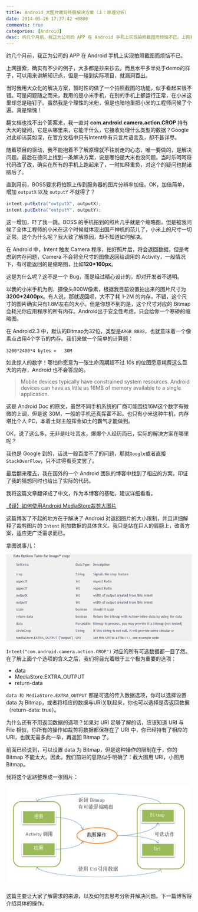 ```yaml
---
title: Android 大图片裁剪终极解决方案（上：原理分析）
date: 2014-05-26 17:37:42 +0800
comments: true
categories: [Android]
desc: 约几个月前，我正为公司的 APP 在 Android 手机上实现拍照截图而烦恼不已。上网搜索，确实有不少的例子，大多都是抄来抄去，而且水平多半处于 demo 的样子，可以用来讲解知识点，但是一碰到实际项目，就漏洞百出。当时我用大众化的解决方案，暂时性的做了一个拍照截图的功能，似乎看起来很不错。可是问题随之而来，我用的是小米手机，在别的手机上都运行正常，在小米这里却总是碰钉子。虽然我是个理性的米粉，但是也暗地里把小米的工程师问候了个遍。真是惭愧！
---
```


约几个月前，我正为公司的 APP 在 Android 手机上实现拍照截图而烦恼不已。

上网搜索，确实有不少的例子，大多都是抄来抄去，而且水平多半处于demo的样子，可以用来讲解知识点，但是一碰到实际项目，就漏洞百出。

当时我用大众化的解决方案，暂时性的做了一个拍照截图的功能，似乎看起来很不错。可是问题随之而来，我用的是小米手机，在别的手机上都运行正常，在小米这里却总是碰钉子。虽然我是个理性的米粉，但是也暗地里把小米的工程师问候了个遍。真是惭愧！

翻文档也找不出个答案来，我一直对 **com.android.camera.action.CROP** 持有大大的疑问，它是从哪里来，它能干什么，它接收处理什么类型的数据？Google 对此却讳莫如深，在官方文档中只有Intent中有只言片语言及，却不甚详尽。

随着项目的驱动，我不能抱着不了解原理就不往前走的心态，唯一要做的，是解决问题。最后在德问上找到一条解决方案，说是哪怕是大米也没问题。当时乐呵呵将代码改了改，确实在所有的手机上跑起来了，一时如释重负，对这个的疑问也抛诸脑后了。

直到月前，BOSS要求将拍照上传到服务器的图片分辨率加倍。OK，加倍简单，增加 ``outputX`` 以及 ``outputY`` 不就得了？

```java
intent.putExtra("outputX", outputX);
intent.putExtra("outputY", outputY);
```

这一增加，吓了我一跳。BOSS 的手机拍到的照片几乎就是个缩略图，但是被我问候了全体工程师的小米在这个时候就体现出国产神机的范儿了，小米上的尺寸一切正常。这个为什么呢？我大致了解原因，却不知道如何解决。

在 Android 中，Intent 触发 Camera 程序，拍好照片后，将会返回数据，但是考虑到内存问题，Camera 不会将全尺寸的图像返回给调用的 Activity，一般情况下，有可能返回的是缩略图，比如**120*160px**。

这是为什么呢？这不是一个 Bug，而是经过精心设计的，却对开发者不透明。

以我的小米手机为例，摄像头800W像素，根据我目前设置拍出来的图片尺寸为 **3200*2400px**。有人说，那就返回呗，大不了耗 1-2M 的内存，不错，这个尺寸的图片确实只有1.8M左右的大小。但是你想不到的是，这个尺寸对应的 Bitmap 会耗光你应用程序的所有内存。Android出于安全性考虑，只会给你一个寒碜的缩略图。

在 Android2.3 中，默认的Bitmap为32位，类型是``ARGB_8888``，也就意味着一个像素点占用4个字节的内存。我们来做一个简单的计算题：

`` 3200*2400*4 bytes =   30M ``

如此惊人的数字！哪怕你愿意为一张生命周期超不过 10s 的位图愿意耗费这么巨大的内存，Android 也不会答应的。

> Mobile devices typically have constrained system resources. 
> Android devices can have as little as 16MB of memory available to a single application.

这是 Android Doc 的原文，虽然不同手机系统的厂商可能围绕16M这个数字有微微的上调，但是这 30M，一般的手机还真挥霍不起。也只有小米这种牛机，内存堪比个人 PC，本着土财主般挥金如土的霸气才能做到。

OK，说了这么多，无非是吐吐苦水，爆爆个人经历而已，实际的解决方案在哪里呢？

我也是 Google 到的，话说一般百度不了的问题，那就``Google``或者直接``StackOverFlow``，只不过得看英文罢了。

最后翻来覆去，我在国外的一个 Android 团队的博客中找到了相应的方案，印证了我的猜想同时也给出了实际的代码。

我将这篇文章翻译成了中文，作为本博客的基础，建议详细看看。

[【译】如何使用Android MediaStore裁剪大图片][1]

这篇博客了不起的地方在于解决了 Android 对返回图片的大小限制，并且详细解释了裁剪图片的 ``Intent`` 附加数据的具体含义。我只是站在巨人的肩膀上，改善方案，适应更广泛需求而已。

拿图说事儿：

![Intent Options][2]

``Intent("com.android.camera.action.CROP")`` 对应的所有可选数据都一目了然。在了解上面个个选项的含义之后，我们将目光着眼于三个极为重要的选项：

- data
- MediaStore.EXTRA_OUTPUT
- return-data

``data 和 MediaStore.EXTRA_OUTPUT`` 都是可选的传入数据选项，你可以选择设置 data 为 Bitmap，或者将相应的数据与URI关联起来，你也可以选择是否返回数据（return-data: true）。

为什么还有不用返回数据的选项？如果对 URI 足够了解的话，应该知道 URI 与 File 相似，你所有的操作如裁剪将数据都保存在了 URI 中，你已经持有了相应的 URI，也就无需多此一举，再返回 Bitmap 了。

前面已经说到，可以设置 data 为 Bitmap，但是这种操作的限制在于，你的 Bitmap 不能太大。因此，我们前进的思路似乎明确了：截大图用 URI，小图用 Bitmap。

我将这个思路整理成一张图片：

![idea][3]

这篇主要让大家了解需求的来源，以及如何去思考分析并解决问题。下一篇博客将介绍具体的操作。

[1]: http://my.oschina.net/ryanhoo/blog/86843
[2]: /images/blog/android/144805_wCcI_245415.png
[3]: /images/blog/android/151831_7gRC_245415.png
